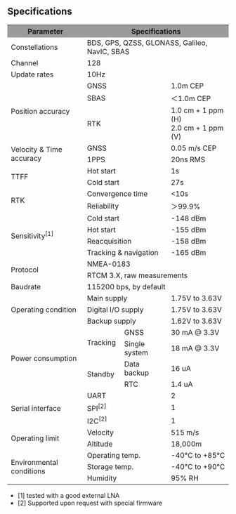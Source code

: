## Specifications

<table class="wikitable">

<tbody><tr>
<th style="background-color:#9b9b9b;">Parameter
</th>
<th colspan="3" style="background-color:#9b9b9b;">Specifications
</th></tr>
<tr>
<td>Constellations
</td>
<td colspan="3">BDS, GPS, QZSS, GLONASS, Galileo, NavIC, SBAS
</td></tr>
<tr>
<td>Channel
</td>
<td colspan="3">128
</td></tr>
<tr>
<td>Update rates
</td>
<td colspan="3">10Hz
</td></tr>
<tr>
<td rowspan="3">Position accuracy
</td>
<td colspan="2">GNSS
</td>
<td>1.0m CEP
</td></tr>
<tr>
<td colspan="2">SBAS
</td>
<td>＜1.0m CEP
</td></tr>
<tr>
<td colspan="2">RTK
</td>
<td>1.0 cm + 1 ppm (H)<br />2.0 cm + 1 ppm (V)
</td></tr>
<tr>
<td rowspan="2">Velocity &amp; Time accuracy
</td>
<td colspan="2">GNSS
</td>
<td>0.05 m/s CEP
</td></tr>
<tr>
<td colspan="2">1PPS
</td>
<td>20ns RMS
</td></tr>
<tr>
<td rowspan="2">TTFF
</td>
<td colspan="2">Hot start
</td>
<td>1s
</td></tr>
<tr>
<td colspan="2">Cold start
</td>
<td>27s
</td></tr>
<tr>
<td rowspan="2">RTK
</td>
<td colspan="2">Convergence time
</td>
<td>&lt;10s
</td></tr>
<tr>
<td colspan="2">Reliability
</td>
<td>＞99.9%
</td></tr>
<tr>
<td rowspan="4">Sensitivity<sup>[1]<sup>
</sup></sup></td>
<td colspan="2">Cold start
</td>
<td>-148 dBm
</td></tr>
<tr>
<td colspan="2">Hot start
</td>
<td>-155 dBm
</td></tr>
<tr>
<td colspan="2">Reacquisition
</td>
<td>-158 dBm
</td></tr>
<tr>
<td colspan="2">Tracking &amp; navigation
</td>
<td>-165 dBm
</td></tr>
<tr>
<td rowspan="2">Protocol
</td>
<td colspan="3">NMEA-0183
</td></tr>
<tr>
<td colspan="3">RTCM 3.X, raw measurements
</td></tr>
<tr>
<td>Baudrate
</td>
<td colspan="3">115200 bps, by default
</td></tr>
<tr>
<td rowspan="3">Operating condition
</td>
<td colspan="2">Main supply
</td>
<td>1.75V to 3.63V
</td></tr>
<tr>
<td colspan="2">Digital I/O supply
</td>
<td>1.75V to 3.63V
</td></tr>
<tr>
<td colspan="2">Backup supply
</td>
<td>1.62V to 3.63V
</td></tr>
<tr>
<td rowspan="4">Power consumption
</td>
<td rowspan="2">Tracking
</td>
<td>GNSS
</td>
<td>30 mA @ 3.3V
</td></tr>
<tr>
<td>Single system
</td>
<td>18 mA @ 3.3V
</td></tr>
<tr>
<td rowspan="2">Standby
</td>
<td>Data backup
</td>
<td>16 uA
</td></tr>
<tr>
<td>RTC
</td>
<td>1.4 uA
</td></tr>
<tr>
<td rowspan="3">Serial interface
</td>
<td colspan="2">UART
</td>
<td>2
</td></tr>
<tr>
<td colspan="2">SPI<sup>[2]</sup>
</td>
<td>1
</td></tr>
<tr>
<td colspan="2">I2C<sup>[2]</sup>
</td>
<td>1
</td></tr>
<tr>
<td rowspan="2">Operating limit
</td>
<td colspan="2">Velocity
</td>
<td>515 m/s
</td></tr>
<tr>
<td colspan="2">Altitude
</td>
<td>18,000m
</td></tr>
<tr>
<td rowspan="3">Environmental conditions
</td>
<td colspan="2">Operating temp.
</td>
<td>-40°C to +85°C
</td></tr>
<tr>
<td colspan="2">Storage temp.
</td>
<td>-40°C to +90°C
</td></tr>
<tr>
<td colspan="2">Humidity
</td>
<td>95% RH
</td></tr>
</tbody></table>

* [1] tested with a good external LNA
* [2] Supported upon request with special firmware

